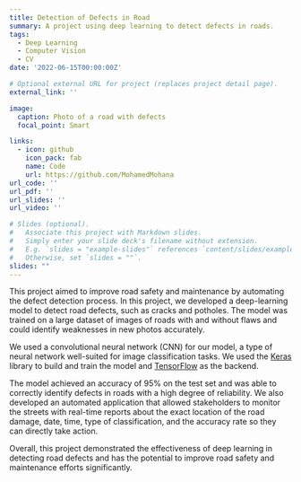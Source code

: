 ```yaml
---
title: Detection of Defects in Road
summary: A project using deep learning to detect defects in roads.
tags:
  - Deep Learning
  - Computer Vision
  - CV
date: '2022-06-15T00:00:00Z'

# Optional external URL for project (replaces project detail page).
external_link: ''

image:
  caption: Photo of a road with defects
  focal_point: Smart

links:
  - icon: github
    icon_pack: fab
    name: Code
    url: https://github.com/MohamedMohana
url_code: ''
url_pdf: ''
url_slides: ''
url_video: ''

# Slides (optional).
#   Associate this project with Markdown slides.
#   Simply enter your slide deck's filename without extension.
#   E.g. `slides = "example-slides"` references `content/slides/example-slides.md`.
#   Otherwise, set `slides = ""`.
slides: ""
---
```


This project aimed to improve road safety and maintenance by automating the defect detection process. In this project, we developed a deep-learning model to detect road defects, such as cracks and potholes. The model was trained on a large dataset of images of roads with and without flaws and could identify weaknesses in new photos accurately.

We used a convolutional neural network (CNN) for our model, a type of neural network well-suited for image classification tasks. We used the [Keras](https://keras.io/) library to build and train the model and [TensorFlow](https://www.tensorflow.org) as the backend.

The model achieved an accuracy of 95% on the test set and was able to correctly identify defects in roads with a high degree of reliability. We also developed an automated application that allowed stakeholders to monitor the streets with real-time reports about the exact location of the road damage, date, time, type of classification, and the accuracy rate so they can directly take action.

Overall, this project demonstrated the effectiveness of deep learning in detecting road defects and has the potential to improve road safety and maintenance efforts significantly.